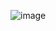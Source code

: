 ![image](https://github.com/amirhajiabadi/Bacterial_Infection_Detection/assets/82854373/12765bec-cc9e-4deb-a9c1-3fe02cd9db4b)

